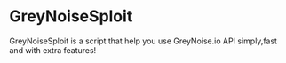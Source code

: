 # GreyNoiseSploit
GreyNoiseSploit is a script that help you use GreyNoise.io API simply,fast and with extra features!
